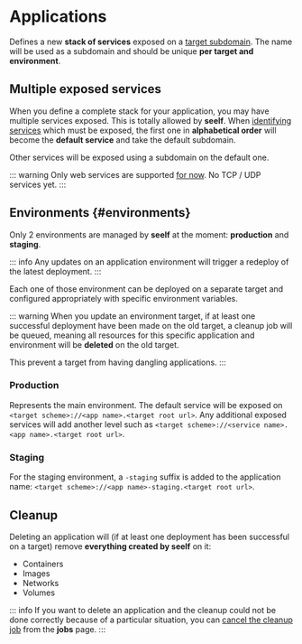 # Applications

Defines a new **stack of services** exposed on a [target subdomain](/reference/targets). The name will be used as a subdomain and should be unique **per target and environment**.

## Multiple exposed services

When you define a complete stack for your application, you may have multiple services exposed. This is totally allowed by **seelf**. When [identifying services](/reference/faq#services-exposal) which must be exposed, the first one in **alphabetical order** will become the **default service** and take the default subdomain.

Other services will be exposed using a subdomain on the default one.

::: warning
Only web services are supported [for now](https://github.com/YuukanOO/seelf/issues/17). No TCP / UDP services yet.
:::

## Environments {#environments}

Only 2 environments are managed by **seelf** at the moment: **production** and **staging**.

::: info
Any updates on an application environment will trigger a redeploy of the latest deployment.
:::

Each one of those environment can be deployed on a separate target and configured appropriately with specific environment variables.

::: warning
When you update an environment target, if at least one successful deployment have been made on the old target, a cleanup job will be queued, meaning all resources for this specific application and environment will be **deleted** on the old target.

This prevent a target from having dangling applications.
:::

### Production

Represents the main environment. The default service will be exposed on `<target scheme>://<app name>.<target root url>`. Any additional exposed services will add another level such as `<target scheme>://<service name>.<app name>.<target root url>`.

### Staging

For the staging environment, a `-staging` suffix is added to the application name: `<target scheme>://<app name>-staging.<target root url>`.

## Cleanup

Deleting an application will (if at least one deployment has been successful on a target) remove **everything created by seelf** on it:

- Containers
- Images
- Networks
- Volumes

::: info
If you want to delete an application and the cleanup could not be done correctly because of a particular situation, you can [cancel the cleanup job](/reference/jobs#cancellation) from the **jobs** page.
:::

